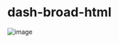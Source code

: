# dash-broad-html

![image](https://user-images.githubusercontent.com/53446965/75711324-6b47de80-5cf0-11ea-9208-d43524dc530f.png)
